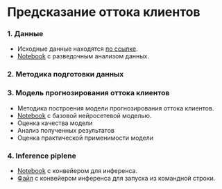 # Предсказание оттока клиентов

### 1. Данные

* Исходные данные находятся [по ссылке](https://drive.google.com/file/d/1TAVECAfnel9lPfcpfel6qXhZSW2yNqdX/view?usp=sharing).
* [Notebook](https://github.com/YaninaK/churn-prediction/blob/main/notebooks/01_EDA.ipynb) c разведочным анализом данных.

### 2. Методика подготовки данных
### 3. Модель прогнозирования оттока клиентов

* Методика построения модели прогнозирования оттока клиентов.
* [Notebook](https://github.com/YaninaK/churn-prediction/blob/main/notebooks/02_Baseline_model_NN.ipynb) с базовой нейросетевой моделью.
* Оценка качества модели
* Анализ полученных результатов
* Оценка практической применимости модели

### 4. Inference piplene

* [Notebook](https://github.com/YaninaK/churn-prediction/blob/main/notebooks/03_Inference_pipeline_nn.ipynb) c конвейером для инференса.
* [Файл](https://github.com/YaninaK/churn-prediction/blob/main/scripts/inference_script.py) c конвейером инференса для запуска из командной строки.
